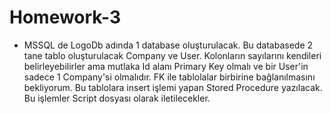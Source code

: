 # Homework-3

- MSSQL de LogoDb adında 1 database oluşturulacak. Bu databasede 2 tane tablo oluşturulacak Company ve User. Kolonların sayılarını kendileri belirleyebilirler ama mutlaka Id alanı Primary Key olmalı ve bir User'in sadece 1 Company'si olmalıdır. FK ile tablolalar birbirine bağlanılmasını bekliyorum. Bu tablolara insert işlemi yapan Stored Procedure yazılacak. Bu işlemler Script dosyası olarak iletilecekler.
